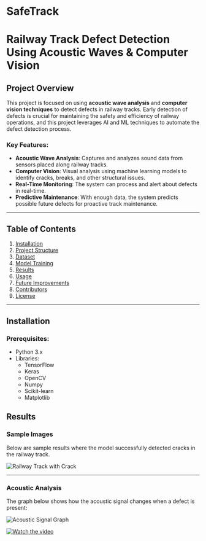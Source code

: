 # SafeTrack

# Railway Track Defect Detection Using Acoustic Waves & Computer Vision

## Project Overview

This project is focused on using **acoustic wave analysis** and **computer vision techniques** to detect defects in railway tracks. Early detection of defects is crucial for maintaining the safety and efficiency of railway operations, and this project leverages AI and ML techniques to automate the defect detection process.

### Key Features:
- **Acoustic Wave Analysis**: Captures and analyzes sound data from sensors placed along railway tracks.
- **Computer Vision**: Visual analysis using machine learning models to identify cracks, breaks, and other structural issues.
- **Real-Time Monitoring**: The system can process and alert about defects in real-time.
- **Predictive Maintenance**: With enough data, the system predicts possible future defects for proactive track maintenance.

---

## Table of Contents
1. [Installation](#installation)
2. [Project Structure](#project-structure)
3. [Dataset](#dataset)
4. [Model Training](#model-training)
5. [Results](#results)
6. [Usage](#usage)
7. [Future Improvements](#future-improvements)
8. [Contributors](#contributors)
9. [License](#license)

---

## Installation

### Prerequisites:
- Python 3.x
- Libraries: 
  - TensorFlow
  - Keras
  - OpenCV
  - Numpy
  - Scikit-learn
  - Matplotlib



## Results

### Sample Images
Below are sample results where the model successfully detected cracks in the railway track.

![Railway Track with Crack](https://github.com/yourusername/yourrepository/raw/main/crack-detection.png)

---

### Acoustic Analysis
The graph below shows how the acoustic signal changes when a defect is present:

![Acoustic Signal Graph](https://github.com/yourusername/yourrepository/raw/main/acoustic-analysis.png)


[![Watch the video](https://img.youtube.com/vi/YOUR_VIDEO_ID/0.jpg)](https://www.youtube.com/watch?v=YOUR_VIDEO_ID)

